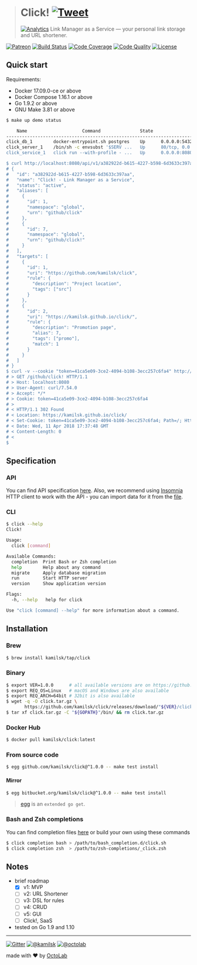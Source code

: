 > # Click! [![Tweet](https://img.shields.io/twitter/url/http/shields.io.svg?style=social)](https://twitter.com/intent/tweet?text=Link%20Manager%20as%20a%20Service&url=https://kamilsk.github.io/click/&via=ikamilsk&hashtags=go,service,link-manager,link-storage,link-shortener)
> [![Analytics](https://ga-beacon.appspot.com/UA-109817251-20/click/readme?pixel)](https://kamilsk.github.io/click/)
> Link Manager as a Service &mdash; your personal link storage and URL shortener.

[![Patreon](https://img.shields.io/badge/patreon-donate-orange.svg)](https://www.patreon.com/octolab)
[![Build Status](https://travis-ci.org/kamilsk/click.svg?branch=master)](https://travis-ci.org/kamilsk/click)
[![Code Coverage](https://scrutinizer-ci.com/g/kamilsk/click/badges/coverage.png?b=master)](https://scrutinizer-ci.com/g/kamilsk/click/?branch=master)
[![Code Quality](https://scrutinizer-ci.com/g/kamilsk/click/badges/quality-score.png?b=master)](https://scrutinizer-ci.com/g/kamilsk/click/?branch=master)
[![License](https://img.shields.io/badge/license-MIT-blue.svg)](LICENSE)

## Quick start

Requirements: 

- Docker 17.09.0-ce or above
- Docker Compose 1.16.1 or above
- Go 1.9.2 or above
- GNU Make 3.81 or above

```bash
$ make up demo status

    Name                     Command               State                                  Ports
-------------------------------------------------------------------------------------------------------------------------------
click_db_1        docker-entrypoint.sh postgres    Up      0.0.0.0:5432->5432/tcp
click_server_1    /bin/sh -c envsubst '$SERV ...   Up      80/tcp, 0.0.0.0:80->8080/tcp
click_service_1   click run --with-profile - ...   Up      0.0.0.0:8080->80/tcp, 0.0.0.0:8090->8090/tcp, 0.0.0.0:8091->8091/tcp

$ curl http://localhost:8080/api/v1/a382922d-b615-4227-b598-6d3633c397aa
# {
#   "id": "a382922d-b615-4227-b598-6d3633c397aa",
#   "name": "Click! - Link Manager as a Service",
#   "status": "active",
#   "aliases": [
#     {
#       "id": 1,
#       "namespace": "global",
#       "urn": "github/click"
#     },
#     {
#       "id": 7,
#       "namespace": "global",
#       "urn": "github/click!"
#     }
#   ],
#   "targets": [
#     {
#       "id": 1,
#       "uri": "https://github.com/kamilsk/click",
#       "rule": {
#         "description": "Project location",
#         "tags": ["src"]
#       }
#     },
#     {
#       "id": 2,
#       "uri": "https://kamilsk.github.io/click/",
#       "rule": {
#         "description": "Promotion page",
#         "alias": 7,
#         "tags": ["promo"],
#         "match": 1
#       }
#     }
#   ]
# }
$ curl -v --cookie "token=41ca5e09-3ce2-4094-b108-3ecc257c6fa4" http://localhost:8080/github/click!
# > GET /github/click! HTTP/1.1
# > Host: localhost:8080
# > User-Agent: curl/7.54.0
# > Accept: */*
# > Cookie: token=41ca5e09-3ce2-4094-b108-3ecc257c6fa4
# >
# < HTTP/1.1 302 Found
# < Location: https://kamilsk.github.io/click/
# < Set-Cookie: token=41ca5e09-3ce2-4094-b108-3ecc257c6fa4; Path=/; HttpOnly; Secure
# < Date: Wed, 11 Apr 2018 17:37:48 GMT
# < Content-Length: 0
# <
$
```

## Specification

### API

You can find API specification [here](env/rest.http). Also, we recommend using [Insomnia](https://insomnia.rest)
HTTP client to work with the API - you can import data for it from the [file](env/insomnia.json).

### CLI

```bash
$ click --help
Click!

Usage:
  click [command]

Available Commands:
  completion  Print Bash or Zsh completion
  help        Help about any command
  migrate     Apply database migration
  run         Start HTTP server
  version     Show application version

Flags:
  -h, --help   help for click

Use "click [command] --help" for more information about a command.
```

## Installation

### Brew

```bash
$ brew install kamilsk/tap/click
```

### Binary

```bash
$ export VER=1.0.0      # all available versions are on https://github.com/kamilsk/click/releases
$ export REQ_OS=Linux   # macOS and Windows are also available
$ export REQ_ARCH=64bit # 32bit is also available
$ wget -q -O click.tar.gz \
       https://github.com/kamilsk/click/releases/download/"${VER}/click_${VER}_${REQ_OS}-${REQ_ARCH}".tar.gz
$ tar xf click.tar.gz -C "${GOPATH}"/bin/ && rm click.tar.gz
```

### Docker Hub

```bash
$ docker pull kamilsk/click:latest
```

### From source code

```bash
$ egg github.com/kamilsk/click@^1.0.0 -- make test install
```

#### Mirror

```bash
$ egg bitbucket.org/kamilsk/click@^1.0.0 -- make test install
```

> [egg](https://github.com/kamilsk/egg) is an `extended go get`.

### Bash and Zsh completions

You can find completion files [here](https://github.com/kamilsk/shared/tree/dotfiles/bash_completion.d) or
build your own using these commands

```bash
$ click completion bash > /path/to/bash_completion.d/click.sh
$ click completion zsh  > /path/to/zsh-completions/_click.zsh
```

## Notes

- brief roadmap
  - [x] v1: MVP
  - [ ] v2: URL Shortener
  - [ ] v3: DSL for rules
  - [ ] v4: CRUD
  - [ ] v5: GUI
  - [ ] Click!, SaaS
- tested on Go 1.9 and 1.10

---

[![Gitter](https://badges.gitter.im/Join%20Chat.svg)](https://gitter.im/kamilsk/click)
[![@kamilsk](https://img.shields.io/badge/author-%40kamilsk-blue.svg)](https://twitter.com/ikamilsk)
[![@octolab](https://img.shields.io/badge/sponsor-%40octolab-blue.svg)](https://twitter.com/octolab_inc)

made with ❤️ by [OctoLab](https://www.octolab.org/)
